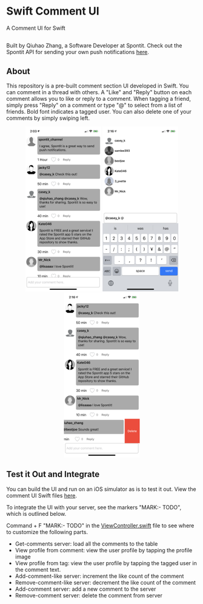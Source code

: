 # Swift Comment UI
A Comment UI for Swift

##
Built by Qiuhao Zhang, a Software Developer at Spontit. Check out the Spontit API for sending your own push notifications <a href="https://github.com/spontit/spontit-api-python-wrapper">here</a>.

## About
This repository is a pre-built comment section UI developed in Swift. You can comment in a thread with others. A "Like" and "Reply" button on each comment allows you to like or reply to a comment. When tagging a friend, simply press "Reply" on a comment or type "@" to select from a list of friends. Bold font indicates a tagged user. You can also delete one of your comments by simply swiping left.

<p align="center">
    <img width=200 src="https://github.com/spontit/swift-comment-ui/raw/master/ScreenShots/IMG_1323.PNG" /> 
    <img width=200 src="https://github.com/spontit/swift-comment-ui/raw/master/ScreenShots/IMG_1326.PNG" /> 
    <img width=200 src="https://github.com/spontit/swift-comment-ui/raw/master/ScreenShots/IMG_1327.PNG" /> 
</p>

## Test it Out and Integrate
You can build the UI and run on an iOS simulator as is to test it out. View the comment UI Swift files <a href="https://github.com/spontit/swift-comment-ui/tree/master/SwiftCommentUI">here</a>. 

To integrate the UI with your server, see the markers "MARK:- TODO", which is outlined below.

Command + F "MARK:- TODO" in the <a href="https://github.com/spontit/swift-comment-ui/blob/master/SwiftCommentUI/ViewController.swift">ViewController.swift</a> file to see where to customize the following parts.
- Get-comments server: load all the comments to the table
- View profile from comment: view the user profile by tapping the profile image
- View profile from tag: view the user profile by tapping the tagged user in the comment text.
- Add-comment-like server: increment the like count of the comment
- Remove-comment-like server: decrement the like count of the comment
- Add-comment server: add a new comment to the server
- Remove-comment server: delete the comment from server